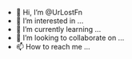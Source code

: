 - 👋 Hi, I’m @UrLostFn
- 👀 I’m interested in ...
- 🌱 I’m currently learning ...
- 💞️ I’m looking to collaborate on ...
- 📫 How to reach me ...

<!---
UrLostFn/UrLostFn is a ✨ special ✨ repository because its `README.md` (this file) appears on your GitHub profile.
You can click the Preview link to take a look at your changes.
--->
